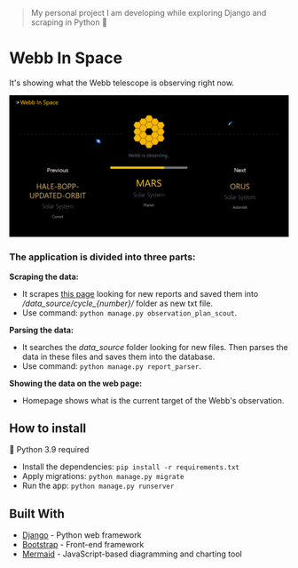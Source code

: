 > My personal project I am developing while exploring Django and scraping in Python 🔭

# Webb In Space

It's showing what the Webb telescope is observing right now.

![Screenshot of Webb In Space App](docs/screenshot.png "WebbInSpace")

### The application is divided into three parts:

**Scraping the data:**
- It scrapes [this page](https://www.stsci.edu/jwst/science-execution/observing-schedules) looking for new reports and saved them into */data_source/cycle_{number}/* folder as new txt file.
- Use command: `python manage.py observation_plan_scout`.

**Parsing the data:**
- It searches the *data_source* folder looking for new files. Then parses the data in these files and saves them into the database.
- Use command: `python manage.py report_parser`.

**Showing the data on the web page:**
- Homepage shows what is the current target of the Webb's observation.

## How to install
:snake: Python 3.9 required

- Install the dependencies: `pip install -r requirements.txt`
- Apply migrations: `python manage.py migrate`
- Run the app: `python manage.py runserver`

## Built With
* [Django](https://www.djangoproject.com/) - Python web framework
* [Bootstrap](https://getbootstrap.com/) - Front-end framework
* [Mermaid](https://mermaid-js.github.io/mermaid/#/) - JavaScript-based diagramming and charting tool

